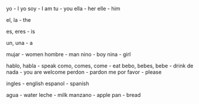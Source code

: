 yo - I
yo soy - I am
tu - you
ella - her
elle - him

el, la - the

es, eres - is

un, una - a

mujar - women
hombre - man
nino - boy
nina - girl

hablo, habla - speak
como, comes, come - eat
bebo, bebes, bebe - drink
de nada - you are welcome
perdon - pardon me
por favor - please

ingles - english
espanol - spanish

agua - water
leche - milk
manzano - apple
pan - bread
